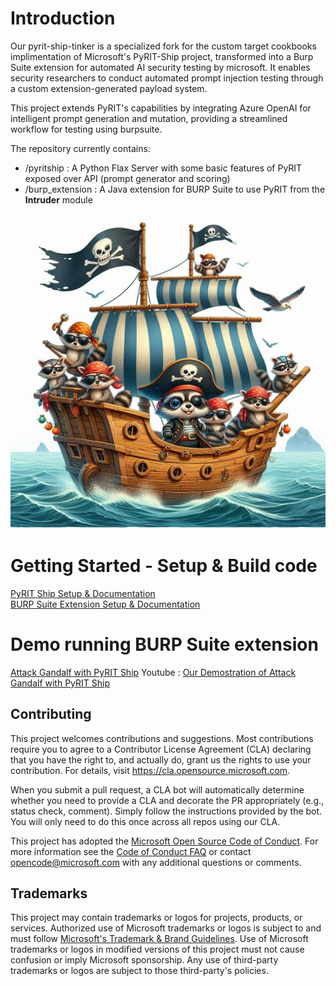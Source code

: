 # Introduction 

Our pyrit-ship-tinker is a specialized fork for the custom target cookbooks implimentation of Microsoft's PyRIT-Ship project, transformed into a Burp Suite extension for automated AI security testing by microsoft. It enables security researchers to conduct automated prompt injection testing through a custom extension-generated payload system.

This project extends PyRIT's capabilities by integrating Azure OpenAI for intelligent prompt generation and mutation, providing a streamlined workflow for testing using burpsuite.

The repository currently contains:
- /pyritship : A Python Flax Server with some basic features of PyRIT exposed over API (prompt generator and scoring)
- /burp_extension : A Java extension for BURP Suite to use PyRIT from the **Intruder** module

![Cartoon image of pirate raccoons on a pirate ship](./docs/images/pyrit_ship.png)

# Getting Started - Setup & Build code
[PyRIT Ship Setup & Documentation](/docs/pyritship.md) \
[BURP Suite Extension Setup & Documentation](/docs/burp_extension.md)

# Demo running BURP Suite extension
[Attack Gandalf with PyRIT Ship](/docs/burp_gandalf_demo.md)
Youtube : [Our Demostration of Attack Gandalf with PyRIT Ship](https://youtu.be/_WDM8TyKByA?si=YGQhfdfYDl7y-Opx) 

## Contributing

This project welcomes contributions and suggestions.  Most contributions require you to agree to a
Contributor License Agreement (CLA) declaring that you have the right to, and actually do, grant us
the rights to use your contribution. For details, visit https://cla.opensource.microsoft.com.

When you submit a pull request, a CLA bot will automatically determine whether you need to provide
a CLA and decorate the PR appropriately (e.g., status check, comment). Simply follow the instructions
provided by the bot. You will only need to do this once across all repos using our CLA.

This project has adopted the [Microsoft Open Source Code of Conduct](https://opensource.microsoft.com/codeofconduct/).
For more information see the [Code of Conduct FAQ](https://opensource.microsoft.com/codeofconduct/faq/) or
contact [opencode@microsoft.com](mailto:opencode@microsoft.com) with any additional questions or comments.

## Trademarks

This project may contain trademarks or logos for projects, products, or services. Authorized use of Microsoft 
trademarks or logos is subject to and must follow 
[Microsoft's Trademark & Brand Guidelines](https://www.microsoft.com/en-us/legal/intellectualproperty/trademarks/usage/general).
Use of Microsoft trademarks or logos in modified versions of this project must not cause confusion or imply Microsoft sponsorship.
Any use of third-party trademarks or logos are subject to those third-party's policies.
